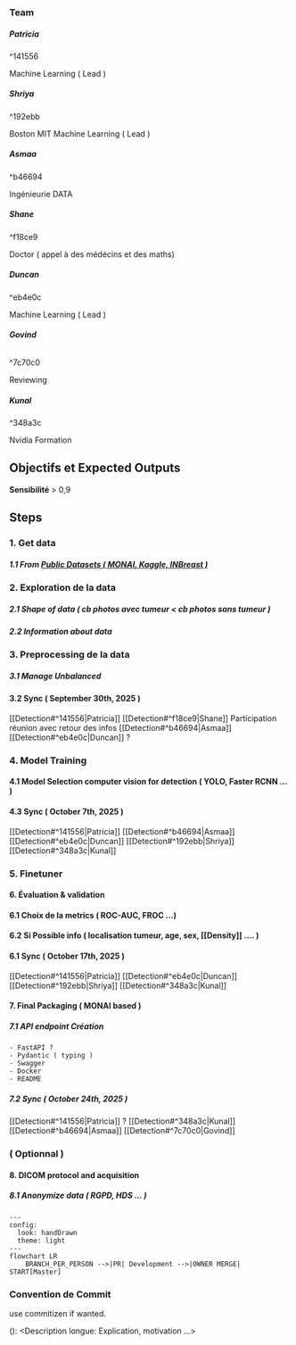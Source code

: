 ### Team

##### **Patricia**

^141556

Machine Learning ( Lead )
##### **Shriya**

^192ebb

Boston MIT Machine Learning ( Lead )
##### **Asmaa**

^b46694

Ingénieurie DATA
##### **Shane**

^f18ce9

Doctor ( appel à des médécins et des maths)
##### **Duncan**

^eb4e0c

Machine Learning ( Lead )
###### **Govind**

^7c70c0

Reviewing

##### **Kunal**

^348a3c

Nvidia Formation

## Objectifs et Expected Outputs

**Sensibilité** > 0,9

## Steps

### 1. Get data

##### 1.1  From [Public Datasets ( MONAI, Kaggle, INBreast )](https://docs.google.com/spreadsheets/d/1-1IvO2kFGPnquefa9rqXMLiJvNajsqybzYZNq5MkMFo/edit?gid=0#gid=0)

### 2. Exploration de la data

##### 2.1 Shape of data ( cb photos avec tumeur < cb photos sans tumeur )

##### 2.2 Information about data

### 3.  Preprocessing de la data

##### 3.1 Manage Unbalanced

#### 3.2 Sync ( September 30th, 2025 ) 
[[Detection#^141556|Patricia]]
[[Detection#^f18ce9|Shane]] Participation réunion avec retour des infos
[[Detection#^b46694|Asmaa]]
[[Detection#^eb4e0c|Duncan]] ?
### 4. Model Training

#### 4.1 Model Selection computer vision for detection ( YOLO, Faster RCNN ... )

#### 4.3 Sync ( October 7th, 2025 )
[[Detection#^141556|Patricia]]
[[Detection#^b46694|Asmaa]]
[[Detection#^eb4e0c|Duncan]]
[[Detection#^192ebb|Shriya]]
[[Detection#^348a3c|Kunal]]
### 5. Finetuner

#### 6. Évaluation & validation

#### 6.1 Choix de la metrics ( ROC-AUC,  FROC ...)

#### 6.2 Si Possible info ( localisation tumeur, age, sex, [[Density]] .... )  

#### 6.1 Sync ( October 17th, 2025 )
[[Detection#^141556|Patricia]]
[[Detection#^eb4e0c|Duncan]]
[[Detection#^192ebb|Shriya]]
[[Detection#^348a3c|Kunal]]
#### 7. Final Packaging ( MONAI based )

##### 7.1 API endpoint Création 
	- FastAPI ?
	- Pydantic ( typing )
	- Swagger
	- Docker
	- README
##### 7.2 Sync ( October 24th, 2025 )
[[Detection#^141556|Patricia]] ?
[[Detection#^348a3c|Kunal]]
[[Detection#^b46694|Asmaa]]
[[Detection#^7c70c0|Govind]]
### ( Optionnal )
#### 8. DICOM protocol and acquisition

##### 8.1 Anonymize data ( RGPD, HDS ... )

```mermaid
---
config:
  look: handDrawn
  theme: light
---
flowchart LR
	BRANCH_PER_PERSON -->|PR| Development -->|OWNER MERGE| START[Master]  
```

### Convention de Commit

use commitizen if wanted.

<type>(<scope>): <Description courte>
<Breakline>
	<Description longue: Explication, motivation ...>
<Breakline>

